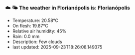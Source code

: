 ### ☁️ 🌤️  The weather in Florianópolis is: Florianópolis

- Temperature: 20.58°C
- On flesh: 19.87°C
- Relative air humidity: 45%
- Rain: 0.0 mm
- Description: Few clouds
- last updated: 2025-09-23T18:26:08.149375

